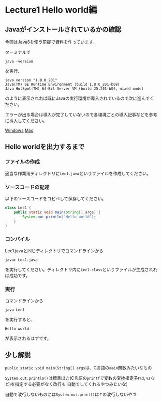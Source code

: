 # Lecture1 Hello world編

## Javaがインストールされているかの確認
今回はJava8を使う前提で資料を作っています。

ターミナルで

```
java -version
```

を実行、

```
java version "1.8.0_201"
Java(TM) SE Runtime Environment (build 1.8.0_201-b09)
Java HotSpot(TM) 64-Bit Server VM (build 25.201-b09, mixed mode)
```

のように表示されれば既にJavaの実行環境が導入されているので次に進んでください。

エラーが出る場合は導入が完了していないので各環境ごとの導入記事などを参考に導入してください。

[Windows](https://eng-entrance.com/java-install-jdk-windows)
[Mac](https://eng-entrance.com/java-install-jdk-mac)

## Hello worldを出力するまで

### ファイルの作成
適当な作業用ディレクトリに`Lec1.java`というファイルを作成してください。

### ソースコードの記述
以下のソースコードをコピペして保存してください。

```java:Lec1.java
class Lec1 {
    public static void main(String[] args) {
        System.out.println("Hello world");
    }
}
```

### コンパイル
Lec1.javaと同じディレクトリでコマンドラインから

```
javac Lec1.java
```

を実行してください。ディレクトリ内に`Lec1.class`というファイルが生成されれば成功です。

### 実行
コマンドラインから

```
java Lec1
```
を実行すると、

```
Hello world
```
が表示されるはずです。

## 少し解説

`public static void main(String[] args`は、C言語の`main`関数みたいなもの

`System.out.println()`は標準出力(C言語の`printf`で変数の変換指定子(`%d`, `%s`など)を指定する必要がなく改行も
自動でしてくれるやつみたいな)

自動で改行しないものには`System.out.print()`は↑の改行しないやつ
